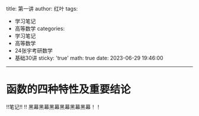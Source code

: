 title: 第一讲
author: 红叶
tags:
  - 学习笔记
  - 高等数学
categories:
  - 学习笔记
  - 高等数学
  - 24张宇考研数学
  - 基础30讲
sticky: 'true'
math: true
date: 2023-06-29 19:46:00
---
# 函数的四种特性及重要结论
!!笔记!!
!! 黑幕黑幕黑幕黑幕黑幕黑幕！！